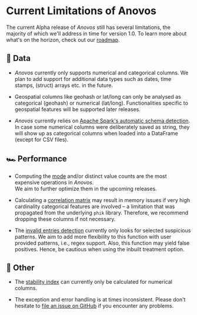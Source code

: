 # Current Limitations of Anovos

The current Alpha release of _Anovos_ still has several limitations, the majority of which we'll address
in time for version 1.0. To learn more about what's on the horizon, check out our [roadmap](roadmap.md).
 
## 🔣 Data
- _Anovos_ currently only supports numerical and categorical columns.
  We plan to add support for additional data types such as dates, time stamps, (struct) arrays etc.
in the future.

- Geospatial columns like geohash or lat/long can only be analysed as categorical (geohash)
  or numerical (lat/long). Functionalities specific to geospatial features will be supported later releases.

- _Anovos_ currently relies on [Apache Spark's automatic schema detection](https://spark.apache.org/docs/2.2.1/sql-programming-guide.html#inferring-the-schema-using-reflection).
  In case some numerical columns were deliberately saved as string, they will show up as categorical columns when
  loaded into a DataFrame (except for CSV files).

## 🏎 Performance 
- Computing the [mode](../docs/anovos-modules-overview/data-analyzer/index.md#measures_of_centraltendency) and/or 
  distinct value counts are the most expensive operations in _Anovos_.  
  We aim to further optimize them in the upcoming releases.

- Calculating a [correlation matrix](../docs/anovos-modules-overview/association-evaluator/index.md#correlation_matrix)
  may result in memory issues if very high cardinality categorical features are involved – a limitation that was
  propagated from the underlying `phik` library. Therefore, we recommend dropping these columns if not necessary.

- The [invalid entries detection](../docs/anovos-modules-overview/quality-checker/index.md#invalidentries_detection)
  currently only looks for selected suspicious patterns. We aim to add more flexibility to this function with user
  provided patterns, i.e., regex support.
  Also, this function may yield false positives. Hence, be cautious when using the inbuilt treatment option.

## 🔩 Other
- The [stability index](../docs/anovos-modules-overview/data_drift_and_stability_index/index.md#stabilityindex_computation)
  can currently only be calculated for numerical columns.

- The exception and error handling is at times inconsistent. Please don't hesitate to
  [file an issue on GitHub](https://github.com/anovos/anovos/issues) if you encounter any problems.
